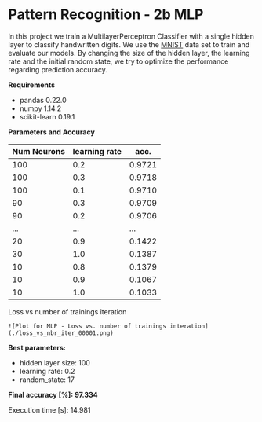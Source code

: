 # Pattern Recognition - 2b MLP
In this project we train a MultilayerPerceptron Classifier with a single hidden layer to classify handwritten digits. We use the [MNIST](http://yann.lecun.com/exdb/mnist/) data set to train and evaluate our models. By changing the size of the hidden layer, the learning rate and the initial random state, we try to optimize the performance regarding prediction accuracy.

**Requirements**
- pandas 0.22.0
- numpy 1.14.2
- scikit-learn  0.19.1


**Parameters and Accuracy**

|Num Neurons  | learning rate | acc.|
|--|--|--|
100 | 0.2 |0.9721
100 | 0.3 |0.9718
100 | 0.1| 0.9710
 90 | 0.3 |0.9709
 90 | 0.2| 0.9706
...|...|...
20 |0.9| 0.1422
30 |1.0 |0.1387
10 | 0.8 | 0.1379
10 |0.9 | 0.1067
10 |1.0 | 0.1033

Loss vs number of trainings iteration
```
![Plot for MLP - Loss vs. number of trainings interation](./loss_vs_nbr_iter_00001.png)
```

**Best parameters:**
- hidden layer size: 100
- learning rate: 0.2
- random_state: 17 

**Final accuracy [%]: 97.334**

Execution time [s]: 14.981 

